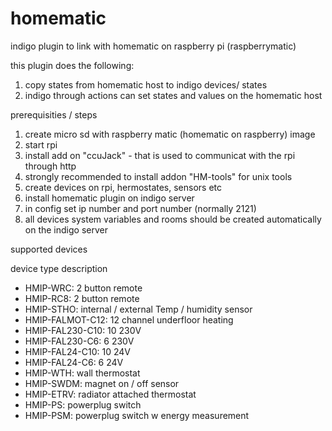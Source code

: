 # homematic
indigo plugin to link with homematic on raspberry pi (raspberrymatic)

this plugin does the following:
1. copy states  from homematic host to indigo devices/ states
2. indigo through actions can set states and values on the homematic host

prerequisities / steps
1. create micro sd with raspberry matic (homematic on raspberry) image
2. start rpi
3. install add on "ccuJack" - that is used to communicat with the rpi through http
4. strongly recommended to install addon  "HM-tools" for unix tools
5. create devices on rpi, hermostates, sensors etc
6. install homematic plugin on indigo server
7. in config set ip number and port number (normally 2121)
8. all devices system variables and rooms should be created automatically on the indigo server

supported devices

device type			description
-	HMIP-WRC:			  2 button remote
-	HMIP-RC8:			  2 button remote
-	HMIP-STHO:			  internal / external Temp / humidity sensor
-	HMIP-FALMOT-C12:			12 channel underfloor heating 
-	HMIP-FAL230-C10:			10 230V
-	HMIP-FAL230-C6:			6  230V
-	HMIP-FAL24-C10:			10 24V
-	HMIP-FAL24-C6:			6  24V
-	HMIP-WTH:		  	wall thermostat 
-	HMIP-SWDM:		  	magnet on / off sensor
-	HMIP-ETRV:		  	radiator attached thermostat
-	HMIP-PS:			  	powerplug switch
-	HMIP-PSM:		  	powerplug switch w energy measurement



